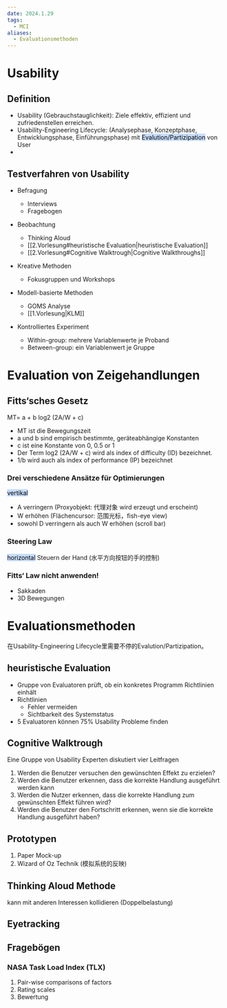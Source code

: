 ```yaml
---
date: 2024.1.29
tags:
  - MCI
aliases:
  - Evaluationsmethoden
---
```



# Usability

## Definition

- Usability (Gebrauchstauglichkeit): Ziele effektiv, effizient und zufriedenstellen erreichen.
- Usability-Engineering Lifecycle: (Analysephase, Konzeptphase, Entwicklungsphase, Einführungsphase) mit <mark style="background: #ADCCFFA6;">Evalution/Partizipation</mark> von User
- 
## Testverfahren von Usability

- Befragung
	- Interviews
	- Fragebogen
- Beobachtung
	- Thinking Aloud
	- [[2.Vorlesung#heuristische Evaluation|heuristische Evaluation]]
	- [[2.Vorlesung#Cognitive Walktrough|Cognitive Walkthroughs]]
- Kreative Methoden
	- Fokusgruppen und Workshops
- Modell-basierte Methoden 
	- GOMS Analyse
	- [[1.Vorlesung|KLM]]

- Kontrolliertes Experiment
	- Within-group: mehrere Variablenwerte je Proband
	- Between-group: ein Variablenwert je Gruppe












	


# Evaluation von Zeigehandlungen

## Fitts‘sches Gesetz

MT= a + b log2 (2A/W + c)
- MT ist die Bewegungszeit
- a und b sind empirisch bestimmte, geräteabhängige Konstanten
- c ist eine Konstante von 0, 0.5 or 1
- Der Term log2 (2A/W + c) wird als index of difficulty (ID) bezeichnet.
- 1/b wird auch als index of performance (IP) bezeichnet

### Drei verschiedene Ansätze für Optimierungen
<mark style="background: #ADCCFFA6;">vertikal</mark>
- A verringern (Proxyobjekt: 代理对象 wird erzeugt und erscheint)
- W erhöhen (Flächencursor: 范围光标，fish-eye view)
- sowohl D verringern als auch W erhöhen (scroll bar)

### Steering Law
<mark style="background: #ADCCFFA6;">horizontal</mark>
Steuern der Hand (水平方向按钮的手的控制)


### Fitts‘ Law nicht anwenden!
- Sakkaden
- 3D Bewegungen

# Evaluationsmethoden

在Usability-Engineering Lifecycle里需要不停的Evalution/Partizipation。

## heuristische Evaluation

- Gruppe von Evaluatoren prüft, ob ein konkretes Programm Richtlinien einhält
- Richtlinien
	- Fehler vermeiden
	- Sichtbarkeit des Systemstatus
- 5 Evaluatoren können 75% Usability Probleme finden


## Cognitive Walktrough

Eine Gruppe von Usability Experten diskutiert vier Leitfragen
1. Werden die Benutzer versuchen den gewünschten Effekt zu erzielen?
2. Werden die Benutzer erkennen, dass die korrekte Handlung ausgeführt werden kann
3. Werden die Nutzer erkennen, dass die korrekte Handlung zum gewünschten Effekt führen wird?
4. Werden die Benutzer den Fortschritt erkennen, wenn sie die korrekte Handlung ausgeführt haben?


## Prototypen

1. Paper Mock-up
2. Wizard of Oz Technik (模拟系统的反映)



## Thinking Aloud Methode

kann mit anderen Interessen kollidieren (Doppelbelastung)

## Eyetracking


## Fragebögen

### NASA Task Load Index (TLX)

1. Pair-wise comparisons of factors
2. Rating scales
3. Bewertung





































































